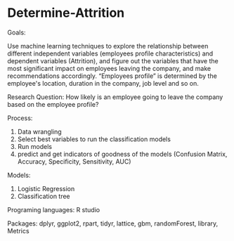 # Determine-Attrition

Goals: 

Use machine learning techniques to explore the relationship between different independent variables (employees profile characteristics) and dependent variables (Attrition), 
and figure out the variables that have the most significant impact on employees leaving the company, and make recommendations accordingly.
“Employees profile” is determined by the employee's location, duration in the company, job level and so on.

Research Question:
How likely is an employee going to leave the company based on the employee profile? 

Process:

1. Data wrangling
2. Select best variables to run the classification models
3. Run models
4. predict and get indicators of goodness of the models (Confusion Matrix, Accuracy, Specificity, Sensitivity, AUC)


Models:

1. Logistic Regression
2. Classification tree

Programing languages: 
R studio

Packages: 
dplyr, ggplot2, rpart, tidyr, lattice, gbm, randomForest, library, Metrics
